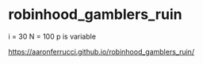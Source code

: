 # robinhood_gamblers_ruin
i = 30
N = 100
p is variable

https://aaronferrucci.github.io/robinhood_gamblers_ruin/
